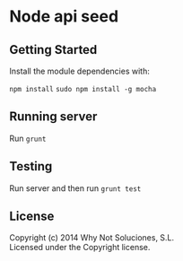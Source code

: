 # Node api seed

## Getting Started

Install the module dependencies with: 

`npm install`
`sudo npm install -g mocha`

## Running server

Run  `grunt`

## Testing

Run server and then run `grunt test`

## License
Copyright (c) 2014 Why Not Soluciones, S.L.  
Licensed under the Copyright license.
